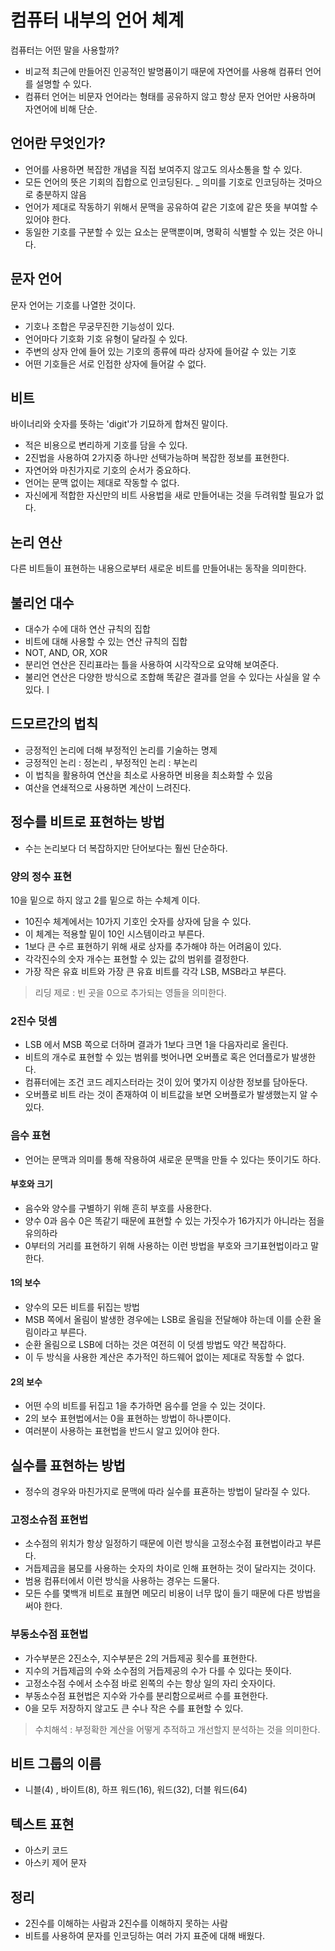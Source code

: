 # 컴퓨터 내부의 언어 체계

컴퓨터는 어떤 말을 사용할까?

- 비교적 최근에 만들어진 인공적인 발명퓸이기 때문에 자연어를 사용해 컴퓨터 언어를 설명할 수 있다.
- 컴퓨터 언어는 비문자 언어라는 형태를 공유하지 않고 항상 문자 언어만 사용하며 자연어에 비해 단순.

## 언어란 무엇인가?

- 언어를 사용하면 복잡한 개념을 직접 보여주지 않고도 의사소통을 할 수 있다.
- 모든 언어의 뜻은 기회의 집합으로 인코딩된다. _ 의미를 기호로 인코딩하는 것마으로 충분하지 않음
- 언어가 제대로 작동하기 위해서 문맥을 공유하여 같은 기호에 같은 뜻을 부여할 수 있어야 한다.
- 동일한 기호를 구분할 수 있는 요소는 문맥뿐이며, 명확히 식별할 수 있는 것은 아니다.

## 문자 언어

문자 언어는 기호를 나열한 것이다.

- 기호나 조합은 무궁무진한 기능성이 있다.
- 언어마다 기호화 기호 유형이 달라질 수 있다.
- 주변의 상자 안에 들어 있는 기호의 종류에 따라 상자에 들어갈 수 있는 기호
- 어떤 기호들은 서로 인접한 상자에 들어갈 수 없다. 

## 비트

바이너리와 숫자를 뜻하는 'digit'가 기묘하게 합쳐진 말이다.

- 적은 비용으로 변리하게 기호를 담을 수 있다.
- 2진법을 사용하여 2가지중 하나만 선택가능하며 복잡한 정보를 표현한다.
- 자연어와 마친가지로 기호의 순서가 중요하다.
- 언어는 문맥 없이는 제대로 작동할 수 없다.
- 자신에게 적합한 자신만의 비트 사용법을 새로 만들어내는 것을 두려워할 필요가 없다.

## 논리 연산

다른 비트들이 표현하는 내용으로부터 새로운 비트를 만들어내는 동작을 의미한다.

## 불리언 대수

- 대수가 수에 대하 연산 규칙의 집합
- 비트에 대해 사용할 수 있는 연산 규칙의 집합
- NOT, AND, OR, XOR
- 분리언 연산은 진리표라는 틀을 사용하여 시각작으로 요약해 보여준다.
- 불리언 연산은 다양한 방식으로 조합해 똑같은 결과를 얻을 수 있다는 사실을 알 수 있다.ㅣ

## 드모르간의 법칙

- 긍정적인 논리에 더해 부정적인 논리를 기술하는 명제
- 긍정적인 논리 : 정논리 , 부정적인 논리 : 부논리
- 이 법칙을 활용하여 연산을 최소로 사용하면 비용을 최소화할 수 있음
- 여산을 연쇄적으로 사용하면 계산이 느려진다.

## 정수를 비트로 표현하는 방법

- 수는 논리보다 더 복잡하지만 단어보다는 훨씬 단순하다.

### 양의 정수 표현

10을 밑으로 하지 않고 2를 밑으로 하는 수체계 이다.

- 10진수 체계에서는 10가지 기호인 숫자를 상자에 담을 수 있다.
- 이 체계는 적용할 밑이 10인 시스템이라고 부른다.
- 1보다 큰 수르 표현하기 위해 새로 상자를 추가해야 하는 어려움이 있다.
- 각각진수의 숫자 개수는 표현할 수 있는 값의 범위를 결정한다.
- 가장 작은 유효 비트와 가장 큰 유효 비트를 각각 LSB, MSB라고 부른다.

> 리딩 제로 : 빈 곳을 0으로 추가되는 영들을 의미한다.

### 2진수 덧셈 

- LSB 에서 MSB 쪽으로 더하며 결과가 1보다 크면 1을 다음자리로 올린다.
- 비트의 개수로 표현할 수 있는 범위를 벗어나면 오버플로 혹은 언더플로가 발생한다.
- 컴퓨터에는 조건 코드 레지스터라는 것이 있어 몇가지 이상한 정보를 담아둔다.
- 오버플로 비트 라는 것이 존재하여 이 비트값을 보면 오버플로가 발생했는지 알 수 있다.

### 음수 표현

- 언어는 문맥과 의미를 통해 작용하여 새로운 문맥을 만들 수 있다는 뜻이기도 하다.

#### 부호와 크기

- 음수와 양수를 구별하기 위해 흔히 부호를 사용한다.
- 양수 0과 음수 0은 똑같기 때문에 표현할 수 있는 가짓수가 16가지가 아니라는 점을 유의하라
- 0부터의 거리를 표현하기 위해 사용하는 이런 방법을 부호와 크기표현법이라고 말한다.

#### 1의 보수

- 양수의 모든 비트를 뒤집는 방법
- MSB 쪽에서 올림이 발생한 경우에는 LSB로 올림을 전달해야 하는데 이를 순환 올림이라고 부른다.
- 순환 올림으로 LSB에 더하는 것은 여전히 이 덧셈 방법도 약간 복잡하다.
- 이 두 방식을 사용한 계산은 추가적인 하드웨어 없이는 제대로 작동할 수 없다.

#### 2의 보수

- 어떤 수의 비트를 뒤집고 1을 추가하면 음수를 얻을 수 있는 것이다.
- 2의 보수 표현법에서는 0을 표현하는 방법이 하나뿐이다.
- 여러분이 사용하는 표현법을 반드시 알고 있어야 한다.

## 실수를 표현하는 방법

- 정수의 경우와 마친가지로 문맥에 따라 실수를 표횬하는 방법이 달라질 수 있다.

### 고정소슈점 표현법

- 소수점의 위치가 항상 일정하기 때문에 이런 방식을 고정소수점 표현법이라고 부른다.
- 거듭제곱을 붐모를 사용하는 숫자의 차이로 인해 표현하는 것이 달라지는 것이다.
- 범용 컴퓨터에서 이런 방식을 사용하는 경우는 드물다.
- 모든 수를 몇백개 비트로 표혆면 메모리 비용이 너무 많이 들기 때문에 다른 방법을 써야 한다.

### 부동소수점 표현법

- 가수부분은 2진소수, 지수부분은 2의 거듭제공 횟수를 표현한다.
- 지수의 거듭제곱의 수와 소수점의 거듭제공의 수가 다를 수 있다는 뜻이다.
- 고정소수점 수에서 소수점 바로 왼쪽의 수는 항상 일의 자리 숫자이다.
- 부동소수점 표현법은 지수와 가수를 분리함으로써르 수를 표현한다.
- 0을 모두 저장하지 않고도 큰 수나 작은 수를 표현할 수 있다.

> 수치해석 : 부정확한 계산을 어떻게 추적하고 개선할지 분석하는 것을 의미한다.

## 비트 그룹의 이름

- 니블(4) , 바이트(8), 하프 워드(16), 워드(32), 더블 워드(64)

## 텍스트 표현

- 아스키 코드
- 아스키 제어 문자

## 정리

- 2진수를 이해하는 사람과 2진수를 이해하지 못하는 사람
- 비트를 사용하여 문자를 인코딩하는 여러 가지 표준에 대해 배웠다.
